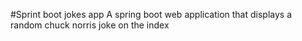 #Sprint boot jokes app
A spring boot web application that displays a random chuck norris joke on the index 